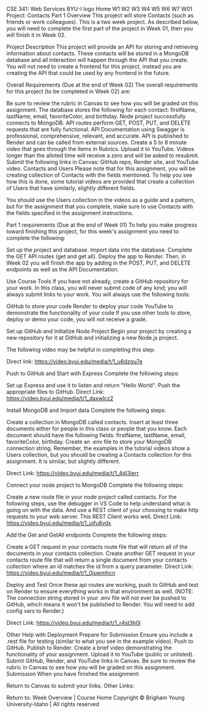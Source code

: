 CSE 341: Web Services
BYU-I logo
Home
W1
W2
W3
W4
W5
W6
W7
W01 Project: Contacts Part 1
Overview
This project will store Contacts (such as friends or work colleagues). This is a two week project. As described below, you will need to complete the first part of the project in Week 01, then you will finish it in Week 02.

Project Description
This project will provide an API for storing and retrieving information about contacts. These contacts will be stored in a MongoDB database and all interaction will happen through the API that you create. You will not need to create a frontend for this project, instead you are creating the API that could be used by any frontend in the future.

Overall Requirements (Due at the end of Week 02)
The overall requirements for this project (to be completed in Week 02) are:

Be sure to review the rubric in Canvas to see how you will be graded on this assignment.
The database stores the following for each contact: firstName, lastName, email, favoriteColor, and birthday.
Node project successfully connects to MongoDB.
API routes perform GET, POST, PUT, and DELETE requests that are fully functional.
API Documentation using Swagger is professional, comprehensive, relevant, and accurate.
API is published to Render and can be called from external sources.
Create a 5 to 8 minute video that goes through the items in Rubrics. Upload it to YouTube. Videos longer than the alloted time will receive a zero and will be asked to resubmit.
Submit the following links in Canvas: GitHub repo, Render site, and YouTube video.
Contacts and Users
Please note that for this assignment, you will be creating collection of Contacts with the fields mentioned. To help you see how this is done, some tutorial videos are provided that create a collection of Users that have similarly, slightly different fields.

You should use the Users collection in the videos as a guide and a pattern, but for the assignment that you complete, make sure to use Contacts with the fields specified in the assignment instructions.

Part 1 requirements (Due at the end of Week 01)
To help you make progress toward finishing this project, for this week's assignment you need to complete the following:

Set up the project and database.
Import data into the database.
Complete the GET API routes (get and get all).
Deploy the app to Render.
Then, in Week 02 you will finish the app by adding in the POST, PUT, and DELETE endpoints as well as the API Documentation.

Use Course Tools
If you have not already, create a GitHub repository for your work. In this class, you will never submit code of any kind; you will always submit links to your work. You will always use the following tools:

GitHub to store your code
Render to deploy your code
YouTube to demonstrate the functionality of your code
If you use other tools to store, deploy or demo your code, you will not receive a grade.

Set up GitHub and Initialize Node Project
Begin your project by creating a new repository for it at GitHub and initializing a new Node.js project.

The following video may be helpful in completing this step:

Direct link: https://video.byui.edu/media/t/1_u8dzgu7e


Push to GitHub and Start with Express
Complete the following steps:

Set up Express and use it to listen and return "Hello World".
Push the appropriate files to GitHub.
Direct Link: https://video.byui.edu/media/t/1_daxwlcz2


Install MongoDB and Import data
Complete the following steps:

Create a collection in MongoDB called contacts. Insert at least three documents either for people in this class or people that you know. Each document should have the following fields: firstName, lastName, email, favoriteColor, birthday.
Create an .env file to store your MongoDB connection string.
Remember, the examples in the tutorial videos show a Users collection, but you should be creating a Contacts collection for this assignment. It is similar, but slightly different.

Direct Link: https://video.byui.edu/media/t/1_4dj3ierr


Connect your node project to MongoDB
Complete the following steps:

Create a new route file in your node project called contacts.
For the following steps, use the debugger in VS Code to help understand what is going on with the data. And use a REST client of your choosing to make http requests to your web server. This REST Client works well.
Direct Link: https://video.byui.edu/media/t/1_ujfu8vdx


Add the Get and GetAll endpoints
Complete the following steps:

Create a GET request in your contacts route file that will return all of the documents in your contacts collection.
Create another GET request in your contacts route file that will return a single document from your contacts collection where an id matches the id from a query parameter.
Direct Link: https://video.byui.edu/media/t/1_0juwmhcn


Deploy and Test
Once these api routes are working, push to GitHub and test on Render to ensure everything works in that environment as well. (NOTE: The connection string stored in your .env file will not ever be pushed to GitHub, which means it won't be published to Render. You will need to add config vars to Render.)

Direct Link: https://video.byui.edu/media/t/1_r4st3h0l


Other Help with Deployment
Prepare for Submission
Ensure you include a .rest file for testing (similar to what you see in the example video).
Push to GitHub.
Publish to Render.
Create a brief video demonstrating the functionality of your assignment. Upload it to YouTube (public or unlisted).
Submit GitHub, Render, and YouTube links in Canvas.
Be sure to review the rubric in Canvas to see how you will be graded on this assignment.
Submission
When you have finished the assignment:

Return to Canvas to submit your links.
Other Links:

Return to: Week Overview | Course Home
Copyright © Brigham Young University-Idaho | All rights reserved
